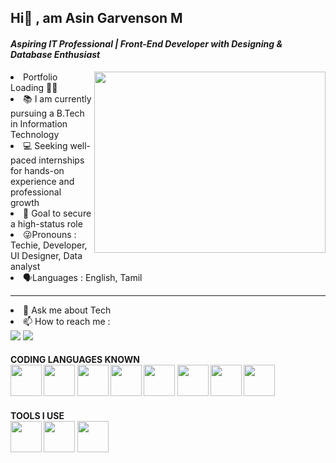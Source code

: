 ## Hi👋 , am Asin Garvenson M
#### *Aspiring IT Professional | Front-End Developer with Designing & Database Enthusiast*
<img align="right" width="370" height="290" src="https://media.giphy.com/media/v1.Y2lkPTc5MGI3NjExbDdib3prYzFleXFlZG1kNXk0ZWh2Zm1qeHZjcmtuZHBpZW92cDRpYSZlcD12MV9naWZzX3NlYXJjaCZjdD1n/qgQUggAC3Pfv687qPC/giphy.gif">
<li>Portfolio Loading 📄👀
<li>📚 I am currently pursuing a B.Tech in Information Technology
<li>💻 Seeking well-paced internships for hands-on experience and professional growth
<li>💯 Goal to secure a high-status role
<li>😜Pronouns : Techie, Developer, UI Designer, Data analyst
<li>🗣️Languages : English, Tamil
<hr>
<li>💬 Ask me about Tech
<li>📫 How to reach me :
<br>
<a href="https://www.linkedin.com/in/asingarvensonm/"><img src="https://img.shields.io/badge/LinkedIn-0077B5?style=for-the-badge&logo=linkedin&logoColor=white" /></a>
<a href="https://www.instagram.com/asin_2k5_.v/)"><img src="https://img.shields.io/badge/Instagram-E4405F?style=for-the-badge&logo=instagram&logoColor=white" /></a>

<h4>CODING LANGUAGES KNOWN<br>
<img height="50" width="50" src="https://img.icons8.com/color/48/000000/html-5.png" />
<img height="50" width="50" src="https://img.icons8.com/color/48/000000/css3.png" />
<img height="50" width="50" src="https://img.icons8.com/color/48/000000/javascript.png"/>
<img height="50" width="50" src="https://img.icons8.com/color/48/000000/python.png" />
<img height="50" width="50" src="https://img.icons8.com/color/48/000000/c-programming.png" />
<img height="50" width="50" src="https://img.icons8.com/color/48/000000/java-coffee-cup-logo.png" />
<img height="50" width="50" src="https://img.icons8.com/color/48/000000/mysql-logo.png"/>
<img height="50" width="50" src="https://img.icons8.com/color/48/000000/mongodb.png"/>
<h4>TOOLS I USE<br>
<img height="50" width="50" src="https://img.icons8.com/color/48/000000/visual-studio-code-2019.png"/>
<img height="50" width="50" src="https://img.icons8.com/color/50/000000/git.png"/>
<img height="50" width="50" src="https://img.icons8.com/color/48/000000/figma--v1.png"/>
